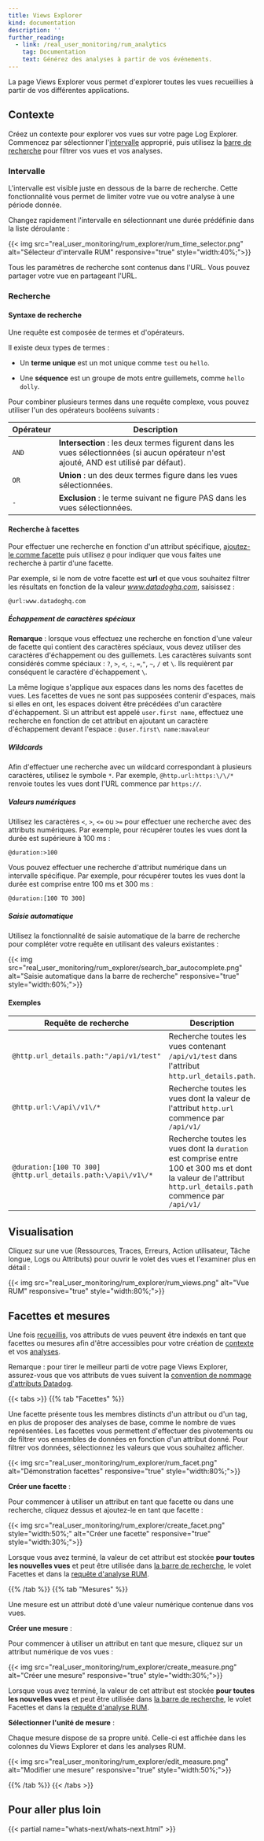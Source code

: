 ```yaml
---
title: Views Explorer
kind: documentation
description: ''
further_reading:
  - link: /real_user_monitoring/rum_analytics
    tag: Documentation
    text: Générez des analyses à partir de vos événements.
---
```

La page Views Explorer vous permet d'explorer toutes les vues recueillies à partir de vos différentes applications.

## Contexte

Créez un contexte pour explorer vos vues sur votre page Log Explorer. Commencez par sélectionner l'[intervalle](#intervalle) approprié, puis utilisez la [barre de recherche](#syntaxe-de-recherche) pour filtrer vos vues et vos analyses.

### Intervalle

L'intervalle est visible juste en dessous de la barre de recherche. Cette fonctionnalité vous permet de limiter votre vue ou votre analyse à une période donnée.

Changez rapidement l'intervalle en sélectionnant une durée prédéfinie dans la liste déroulante :

{{< img src="real_user_monitoring/rum_explorer/rum_time_selector.png" alt="Sélecteur d'intervalle RUM" responsive="true" style="width:40%;">}}

Tous les paramètres de recherche sont contenus dans l'URL. Vous pouvez partager votre vue en partageant l'URL.

### Recherche
#### Syntaxe de recherche

Une requête est composée de termes et d'opérateurs.

Il existe deux types de termes :

* Un **terme unique** est un mot unique comme `test` ou `hello`.

* Une **séquence** est un groupe de mots entre guillemets, comme `hello dolly`.

Pour combiner plusieurs termes dans une requête complexe, vous pouvez utiliser l'un des opérateurs booléens suivants :

| **Opérateur** | **Description**                                                                                       |
|--------------|-------------------------------------------------------------------------------------------------------|
| `AND`        | **Intersection** : les deux termes figurent dans les vues sélectionnées (si aucun opérateur n'est ajouté, AND est utilisé par défaut). |
| `OR`         | **Union** : un des deux termes figure dans les vues sélectionnées.                                             |
| `-`          | **Exclusion** : le terme suivant ne figure PAS dans les vues sélectionnées.                                                  |

#### Recherche à facettes

Pour effectuer une recherche en fonction d'un attribut spécifique, [ajoutez-le comme facette](#facettes-et-mesures) puis utilisez `@` pour indiquer que vous faites une recherche à partir d'une facette.

Par exemple, si le nom de votre facette est **url** et que vous souhaitez filtrer les résultats en fonction de la valeur *www.datadoghq.com*, saisissez :

`@url:www.datadoghq.com`

##### Échappement de caractères spéciaux

**Remarque** : lorsque vous effectuez une recherche en fonction d'une valeur de facette qui contient des caractères spéciaux, vous devez utiliser des caractères d'échappement ou des guillemets. Les caractères suivants sont considérés comme spéciaux : `?`, `>`, `<`, `:`, `=`,`"`, `~`, `/` et `\`. Ils requièrent par conséquent le caractère d'échappement `\`.

La même logique s'applique aux espaces dans les noms des facettes de vues. Les facettes de vues ne sont pas supposées contenir d'espaces, mais si elles en ont, les espaces doivent être précédées d'un caractère d'échappement. Si un attribut est appelé `user.first name`, effectuez une recherche en fonction de cet attribut en ajoutant un caractère d'échappement devant l'espace : `@user.first\ name:mavaleur`

##### Wildcards

Afin d'effectuer une recherche avec un wildcard correspondant à plusieurs caractères, utilisez le symbole `*`. Par exemple, `@http.url:https:\/\/*` renvoie toutes les vues dont l'URL commence par `https://`.

##### Valeurs numériques

Utilisez les caractères `<`, `>`, `<=` ou `>=` pour effectuer une recherche avec des attributs numériques. Par exemple, pour récupérer toutes les vues dont la durée est supérieure à 100 ms :

`@duration:>100`

Vous pouvez effectuer une recherche d'attribut numérique dans un intervalle spécifique. Par exemple, pour récupérer toutes les vues dont la durée est comprise entre 100 ms et 300 ms :

`@duration:[100 TO 300]`

##### Saisie automatique

Utilisez la fonctionnalité de saisie automatique de la barre de recherche pour compléter votre requête en utilisant des valeurs existantes :

{{< img src="real_user_monitoring/rum_explorer/search_bar_autocomplete.png" alt="Saisie automatique dans la barre de recherche" responsive="true" style="width:60%;">}}

#### Exemples

| Requête de recherche                                                 | Description                                                                                                                                         |
|--------------------------------------------------------------|-----------------------------------------------------------------------------------------------------------------------------------------------------|
| `@http.url_details.path:"/api/v1/test"`                      | Recherche toutes les vues contenant `/api/v1/test` dans l'attribut `http.url_details.path`.                                                              |
| `@http.url:\/api\/v1\/*`                                     | Recherche toutes les vues dont la valeur de l'attribut `http.url` commence par `/api/v1/`                                                            |
| `@duration:[100 TO 300] @http.url_details.path:\/api\/v1\/*` | Recherche toutes les vues dont la `duration` est comprise entre 100 et 300 ms et dont la valeur de l'attribut `http.url_details.path` commence par `/api/v1/` |

## Visualisation

Cliquez sur une vue (Ressources, Traces, Erreurs, Action utilisateur, Tâche longue, Logs ou Attributs) pour ouvrir le volet des vues et l'examiner plus en détail :

{{< img src="real_user_monitoring/rum_explorer/rum_views.png" alt="Vue RUM" responsive="true" style="width:80%;">}}

## Facettes et mesures

Une fois [recueillis][1], vos attributs de vues peuvent être indexés en tant que facettes ou mesures afin d'être accessibles pour votre création de [contexte](#contexte) et vos [analyses][2].

Remarque : pour tirer le meilleur parti de votre page Views Explorer, assurez-vous que vos attributs de vues suivent la [convention de nommage d'attributs Datadog][3].

{{< tabs >}}
{{% tab "Facettes" %}}

Une facette présente tous les membres distincts d'un attribut ou d'un tag, en plus de proposer des analyses de base, comme le nombre de vues représentées. Les facettes vous permettent d'effectuer des pivotements ou de filtrer vos ensembles de données en fonction d'un attribut donné. Pour filtrer vos données, sélectionnez les valeurs que vous souhaitez afficher.

{{< img src="real_user_monitoring/rum_explorer/rum_facet.png" alt="Démonstration facettes" responsive="true" style="width:80%;">}}

**Créer une facette** :

Pour commencer à utiliser un attribut en tant que facette ou dans une recherche, cliquez dessus et ajoutez-le en tant que facette :

{{< img src="real_user_monitoring/rum_explorer/create_facet.png" style="width:50%;" alt="Créer une facette" responsive="true" style="width:30%;">}}

Lorsque vous avez terminé, la valeur de cet attribut est stockée **pour toutes les nouvelles vues** et peut être utilisée dans [la barre de recherche](recherche), le volet Facettes et dans la [requête d'analyse RUM][1].

[1]: /fr/real_user_monitoring/rum_analytics
{{% /tab %}}
{{% tab "Mesures" %}}

Une mesure est un attribut doté d'une valeur numérique contenue dans vos vues.

**Créer une mesure** :

Pour commencer à utiliser un attribut en tant que mesure, cliquez sur un attribut numérique de vos vues :

{{< img src="real_user_monitoring/rum_explorer/create_measure.png" alt="Créer une mesure" responsive="true" style="width:30%;">}}

Lorsque vous avez terminé, la valeur de cet attribut est stockée **pour toutes les nouvelles vues** et peut être utilisée dans [la barre de recherche](recherche), le volet Facettes et dans la [requête d'analyse RUM][1].

**Sélectionner l'unité de mesure** :

Chaque mesure dispose de sa propre unité. Celle-ci est affichée dans les colonnes du Views Explorer et dans les analyses RUM.

{{< img src="real_user_monitoring/rum_explorer/edit_measure.png" alt="Modifier une mesure" responsive="true" style="width:50%;">}}

[1]: /fr/real_user_monitoring/rum_analytics
{{% /tab %}}
{{< /tabs >}}

## Pour aller plus loin

{{< partial name="whats-next/whats-next.html" >}}

[1]: /fr/real_user_monitoring/setup
[2]: /fr/real_user_monitoring/rum_analytics
[3]: /fr/logs/processing/attributes_naming_convention